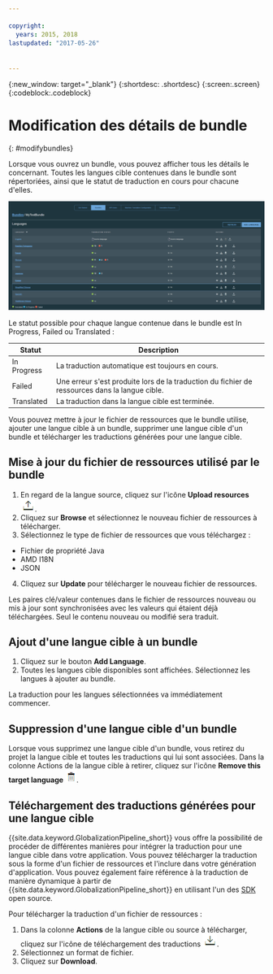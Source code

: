 ```yaml
---

copyright:
  years: 2015, 2018
lastupdated: "2017-05-26"


---
```


{:new_window: target="_blank"}
{:shortdesc: .shortdesc}
{:screen:.screen}
{:codeblock:.codeblock}

# Modification des détails de bundle
{: #modifybundles}

Lorsque vous ouvrez un bundle, vous pouvez afficher tous les détails le concernant. Toutes les langues cible contenues dans le bundle sont répertoriées, ainsi que le statut de traduction en cours pour chacune d'elles.

![La page des détails du bundle affiche des informations sur un bundle et ses traductions.](images/bundleDetails.png)

Le statut possible pour chaque langue contenue dans le bundle est In Progress, Failed ou Translated :

| Statut | Description |
|--------|-------------|
| In Progress | La traduction automatique est toujours en cours. |
| Failed | Une erreur s'est produite lors de la traduction du fichier de ressources dans la langue cible. |
| Translated | La traduction dans la langue cible est terminée. |

Vous pouvez mettre à jour le fichier de ressources que le bundle utilise, ajouter une langue cible à un bundle, supprimer une langue cible d'un bundle et télécharger les traductions générées pour une langue cible.

## Mise à jour du fichier de ressources utilisé par le bundle

1. En regard de la langue source, cliquez sur l'icône **Upload resources** ![Sélectionnez cette icône dans la colonne Actions pour télécharger un nouveau fichier de ressource](images/uploadIcon.png).
2. Cliquez sur **Browse** et sélectionnez le nouveau fichier de ressources à télécharger.
3. Sélectionnez le type de fichier de ressources que vous téléchargez :
 * Fichier de propriété Java
 * AMD I18N
 * JSON
4. Cliquez sur **Update** pour télécharger le nouveau fichier de ressources.

Les paires clé/valeur contenues dans le fichier de ressources nouveau ou mis à jour sont synchronisées avec les valeurs qui étaient déjà téléchargées. Seul le contenu nouveau ou modifié sera traduit.

## Ajout d'une langue cible à un bundle

1. Cliquez sur le bouton **Add Language**.
2. Toutes les langues cible disponibles sont affichées. Sélectionnez les langues à ajouter au bundle.

La traduction pour les langues sélectionnées va immédiatement commencer.

## Suppression d'une langue cible d'un bundle

Lorsque vous supprimez une langue cible d'un bundle, vous retirez du projet la langue cible et toutes les traductions qui lui sont associées. Dans la colonne Actions de la langue cible à retirer, cliquez sur l'icône **Remove this target language** ![Sélectionnez l'icône de dépôt dans la corbeille de cette langue source](images/trashIcon.png).

## Téléchargement des traductions générées pour une langue cible

{{site.data.keyword.GlobalizationPipeline_short}} vous offre la possibilité de procéder de différentes manières pour intégrer la traduction pour une langue cible dans votre application. Vous pouvez télécharger la traduction sous la forme d'un fichier de ressources et l'inclure dans votre génération d'application. Vous pouvez également faire référence à la traduction de manière dynamique à partir de {{site.data.keyword.GlobalizationPipeline_short}} en utilisant l'un des [SDK](https://github.com/IBM-Bluemix/gp-common) open source. 

<!-- For information on {{site.data.keyword.GlobalizationPipeline_full}} SDKs, see <link>. -->

Pour télécharger la traduction d'un fichier de ressources : 

1. Dans la colonne **Actions** de la langue cible ou source à télécharger, cliquez sur l'icône de téléchargement des traductions ![Sélectionnez l'icône de téléchargement pour télécharger les clés source ou les traductions pour une langue cible](images/downloadIcon.png).
2. Sélectionnez un format de fichier.
3. Cliquez sur **Download**.

